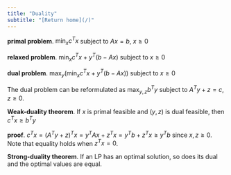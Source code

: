 ```yaml
---
title: "Duality"
subtitle: "[Return home](/)"
---
```


**primal problem**. $\displaystyle \min_{x} c^T x$ subject to $Ax = b$, $x\geq 0$

**relaxed problem**. $\displaystyle \min_{x} c^T x + y^T(b - Ax)$ subject to $x\geq 0$

**dual problem**. $\displaystyle \max_{y} \left(\min_{x} c^T x + y^T(b - Ax)\right)$ subject to $x\geq 0$

The dual problem can be reformulated as
$\displaystyle \max_{y, z} b^T y$ subject to $A^T y + z = c$, $z\geq 0$.

**Weak-duality theorem**. If $x$ is primal feasible and $(y, z)$ is dual feasible, then
$c^Tx \geq b^T y$

**proof**. $c^Tx = (A^Ty + z)^T x = y^TAx + z^T x = y^Tb + z^T x \geq y^T b$
since $x, z\geq 0$. Note that equality holds when $z^T x = 0$.

**Strong-duality theorem**. If an LP has an optimal solution, so does its dual
and the optimal values are equal.
